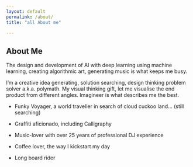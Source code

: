 ```yaml
---
layout: default 
permalink: /about/
title: "all About me"

---
```


## About Me
The design and development of AI with deep learning using machine learning, creating algorithmic art, generating music is what keeps me busy.

I’m a creative idea generating, solution searching, design thinking problem solver a.k.a. polymath. My visual thinking gift, let me visualise the end product from different angles. Imagineer is what describes me the best.

* Funky Voyager, a world traveller in search of cloud cuckoo land... (still searching)

* Graffiti aficionado, including Calligraphy

* Music-lover with over 25 years of professional DJ experience

* Coffee lover, the way I kickstart my day

* Long board rider

